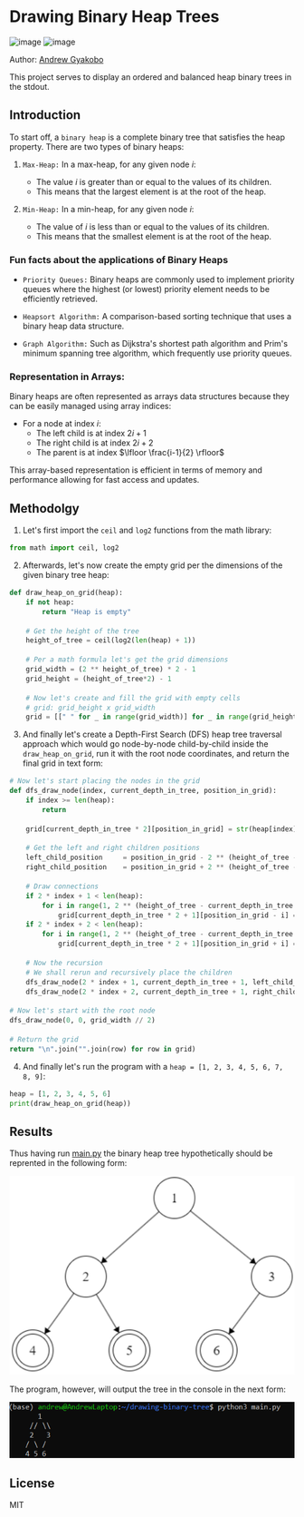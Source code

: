 # Drawing Binary Heap Trees

![image](https://img.shields.io/badge/Python-FFD43B?style=for-the-badge&logo=python&logoColor=blue)
![image](https://img.shields.io/badge/windows%20terminal-4D4D4D?style=for-the-badge&logo=windows%20terminal&logoColor=white)

Author: [Andrew Gyakobo](https://github.com/Gyakobo)

This project serves to display an ordered and balanced heap binary trees in the stdout.

## Introduction

To start off, a `binary heap` is a complete binary tree that satisfies the heap property. There are two types of binary heaps:

1. `Max-Heap:` In a max-heap, for any given node $i$:
    * The value $i$ is greater than or equal to the values of its children.
    * This means that the largest element is at the root of the heap.

1. `Min-Heap:` In a min-heap, for any given node $i$:
    * The value of $i$ is less than or equal to the values of its children.
    * This means that the smallest element is at the root of the heap.

### Fun facts about the applications of Binary Heaps

* `Priority Queues:` Binary heaps are commonly used to implement priority queues where the highest (or lowest) priority element needs to be efficiently retrieved.

* `Heapsort Algorithm:` A comparison-based sorting technique that uses a binary heap data structure.

* `Graph Algorithm:` Such as Dijkstra's shortest path algorithm and Prim's minimum spanning tree algorithm, which frequently use priority queues.

### Representation in Arrays:

Binary heaps are often represented as arrays data structures because they can be easily managed using array indices:

* For a node at index $i$:
    * The left child is at index $2i + 1$
    * The right child is at index $2i + 2$
    * The parent is at index $\lfloor \frac{i-1}{2} \rfloor$

This array-based representation is efficient in terms of memory and performance allowing for fast access and updates.

## Methodolgy

1. Let's first import the `ceil` and `log2` functions from the math library:  

```python
from math import ceil, log2
```

2. Afterwards, let's now create the empty grid per the dimensions of the given binary tree heap:

```python
def draw_heap_on_grid(heap):
    if not heap:
        return "Heap is empty"

    # Get the height of the tree
    height_of_tree = ceil(log2(len(heap) + 1))

    # Per a math formula let's get the grid dimensions
    grid_width = (2 ** height_of_tree) * 2 - 1
    grid_height = (height_of_tree*2) - 1

    # Now let's create and fill the grid with empty cells
    # grid: grid_height x grid_width 
    grid = [[" " for _ in range(grid_width)] for _ in range(grid_height)]
```

3. And finally let's create a Depth-First Search (DFS) heap tree traversal approach which would go node-by-node child-by-child inside the `draw_heap_on_grid`, run it with the root node coordinates, and return the final grid in text form:

```python
# Now let's start placing the nodes in the grid
def dfs_draw_node(index, current_depth_in_tree, position_in_grid):
    if index >= len(heap):
        return

    grid[current_depth_in_tree * 2][position_in_grid] = str(heap[index]) 

    # Get the left and right children positions
    left_child_position     = position_in_grid - 2 ** (height_of_tree - current_depth_in_tree - 2)
    right_child_position    = position_in_grid + 2 ** (height_of_tree - current_depth_in_tree - 2)

    # Draw connections
    if 2 * index + 1 < len(heap):
        for i in range(1, 2 ** (height_of_tree - current_depth_in_tree - 2)+1):
            grid[current_depth_in_tree * 2 + 1][position_in_grid - i] = "/"
    if 2 * index + 2 < len(heap):
        for i in range(1, 2 ** (height_of_tree - current_depth_in_tree - 2)+1):
            grid[current_depth_in_tree * 2 + 1][position_in_grid + i] = "\\"

    # Now the recursion
    # We shall rerun and recursively place the children
    dfs_draw_node(2 * index + 1, current_depth_in_tree + 1, left_child_position)
    dfs_draw_node(2 * index + 2, current_depth_in_tree + 1, right_child_position)

# Now let's start with the root node
dfs_draw_node(0, 0, grid_width // 2)

# Return the grid
return "\n".join("".join(row) for row in grid)
```

4. And finally let's run the program with a `heap = [1, 2, 3, 4, 5, 6, 7, 8, 9]`:

```python
heap = [1, 2, 3, 4, 5, 6] 
print(draw_heap_on_grid(heap))
```

## Results

Thus having run [main.py](https://github.com/Gyakobo/Drawing-Binary-Heap-Trees/blob/main/main.py) the binary heap tree hypothetically should be reprented in the following form:

<img src="./assets/diagram.png" />

The program, however, will output the tree in the console in the next form:

<img src="./assets/console_example.png" />

## License
MIT